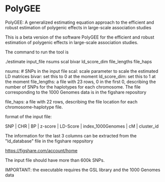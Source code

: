 # PolyGEE
PolyGEE: A generalized estimating equation approach to the efficient and robust estimation of polygenic effects in large-scale association studies


This is a beta version of the software PolyGEE for the efficient and robust estimation of polygenic effects in large-scale association studies.


The command to run the tool is

./estimate input_file nsums scal bivar ld_score_dim file_lengths file_haps

nsums: # SNPs in the input file
scal: scale parameter to scale the estimated LD matrices
bivar: set this to 0 at the moment
ld_score_dim: set this to 1 at the moment
file_lengths: a file with 23 rows, 0 in the first 0, describing the number of SNPs for the haplotypes for each chromosome. The file corresponding to the 1000 Genomes data is in the figshare repository

file_haps: a file with 22 rows, describing the file location for each chromosome-haplotype file.

format of the input file:


SNP | CHR | BP | z-score | LD-Score | index_1000Genomes | cM | cluster_id


The information for the last 3 columns can be extracted from the "ld_database" file in the figshare reppsitory

https://figshare.com/account/home

The input file should have more than 600k SNPs.

IMPORTANT: the executable requires the GSL library and the 1000 Genomes data
